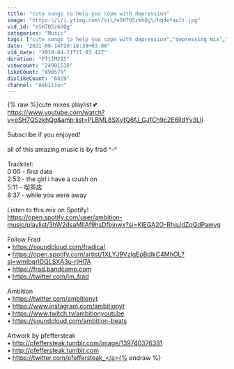 ```yaml
---
title: "cute songs to help you cope with depression"
image: "https:\/\/i.ytimg.com\/vi\/eSH7QSzkhQg\/hqdefault.jpg"
vid_id: "eSH7QSzkhQg"
categories: "Music"
tags: ["cute songs to help you cope with depression","depressing mix","lofi"]
date: "2021-09-14T20:18:39+03:00"
vid_date: "2018-04-21T21:03:42Z"
duration: "PT11M21S"
viewcount: "24901538"
likeCount: "890579"
dislikeCount: "6829"
channel: "Ambition"
---
```

{% raw %}cute mixes playlist 💕<br /><a rel="nofollow" target="blank" href="https://www.youtube.com/watch?v=eSH7QSzkhQg&amp;list=PLBML8SXyfQ6fJ_GJfCh9c2E6lIdYy3LIl">https://www.youtube.com/watch?v=eSH7QSzkhQg&amp;list=PLBML8SXyfQ6fJ_GJfCh9c2E6lIdYy3LIl</a><br /><br />Subscribe if you enjoyed!<br /><br />all of this amazing music is by frad ^-^<br /><br />Tracklist:<br />0:00 - first date<br />2:53 - the girl i have a crush on<br />5:11 - 喫茶店<br />8:37 - while you were away<br /><br />Listen to this mix on Spotify!<br /><a rel="nofollow" target="blank" href="https://open.spotify.com/user/ambition-music/playlist/3hW2dsaMlIAf9hsDfbjnwx?si=KIEGA2O-RhqJdZpQdPamvg">https://open.spotify.com/user/ambition-music/playlist/3hW2dsaMlIAf9hsDfbjnwx?si=KIEGA2O-RhqJdZpQdPamvg</a><br /><br />Follow Frad<br />• <a rel="nofollow" target="blank" href="https://soundcloud.com/fradical">https://soundcloud.com/fradical</a><br />• <a rel="nofollow" target="blank" href="https://open.spotify.com/artist/1XLYJ9VzlgEpBdlkC4MhOL?si=wmIbqrIDQLSXA3u-rjHl7A">https://open.spotify.com/artist/1XLYJ9VzlgEpBdlkC4MhOL?si=wmIbqrIDQLSXA3u-rjHl7A</a><br />• <a rel="nofollow" target="blank" href="https://frad.bandcamp.com">https://frad.bandcamp.com</a><br />• <a rel="nofollow" target="blank" href="https://twitter.com/im_frad">https://twitter.com/im_frad</a><br /><br />Ambition <br />• <a rel="nofollow" target="blank" href="https://twitter.com/ambitionyt">https://twitter.com/ambitionyt</a><br />• <a rel="nofollow" target="blank" href="https://www.instagram.com/ambitionyt">https://www.instagram.com/ambitionyt</a><br />• <a rel="nofollow" target="blank" href="https://www.twitch.tv/ambitionyoutube">https://www.twitch.tv/ambitionyoutube</a><br />• <a rel="nofollow" target="blank" href="https://soundcloud.com/ambition-beats">https://soundcloud.com/ambition-beats</a><br /><br />Artwork by pfeffersteak<br />• <a rel="nofollow" target="blank" href="http://pfeffersteak.tumblr.com/image/139740376381">http://pfeffersteak.tumblr.com/image/139740376381</a><br />• <a rel="nofollow" target="blank" href="http://pfeffersteak.tumblr.com">http://pfeffersteak.tumblr.com</a><br />• <a rel="nofollow" target="blank" href="https://twitter.com/pfeffersteak_">https://twitter.com/pfeffersteak_</a>{% endraw %}
